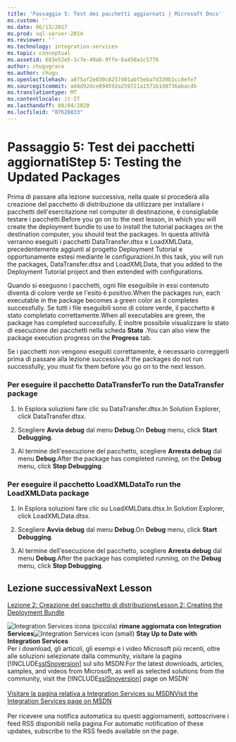 ```yaml
---
title: 'Passaggio 5: Test dei pacchetti aggiornati | Microsoft Docs'
ms.custom: ''
ms.date: 06/13/2017
ms.prod: sql-server-2014
ms.reviewer: ''
ms.technology: integration-services
ms.topic: conceptual
ms.assetid: 683e52e5-1c7e-49ab-9ffe-6a450a1c5776
author: chugugrace
ms.author: chugu
ms.openlocfilehash: a075af2e030c8257d01abf5eba7d330b1cc8efe7
ms.sourcegitcommit: ad4d92dce894592a259721a1571b1d8736abacdb
ms.translationtype: MT
ms.contentlocale: it-IT
ms.lasthandoff: 08/04/2020
ms.locfileid: "87628833"
---
```

# <a name="step-5-testing-the-updated-packages"></a><span data-ttu-id="49140-102">Passaggio 5: Test dei pacchetti aggiornati</span><span class="sxs-lookup"><span data-stu-id="49140-102">Step 5: Testing the Updated Packages</span></span>
  <span data-ttu-id="49140-103">Prima di passare alla lezione successiva, nella quale si procederà alla creazione del pacchetto di distribuzione da utilizzare per installare i pacchetti dell'esercitazione nel computer di destinazione, è consigliabile testare i pacchetti.</span><span class="sxs-lookup"><span data-stu-id="49140-103">Before you go on to the next lesson, in which you will create the deployment bundle to use to install the tutorial packages on the destination computer, you should test the packages.</span></span> <span data-ttu-id="49140-104">In questa attività verranno eseguiti i pacchetti DataTransfer.dtsx e LoadXMLData, precedentemente aggiunti al progetto Deployment Tutorial e opportunamente estesi mediante le configurazioni.</span><span class="sxs-lookup"><span data-stu-id="49140-104">In this task, you will run the packages, DataTransfer.dtsx and LoadXMLData, that you added to the Deployment Tutorial project and then extended with configurations.</span></span>  
  
 <span data-ttu-id="49140-105">Quando si eseguono i pacchetti, ogni file eseguibile in essi contenuto diventa di colore verde se l'esito è positivo.</span><span class="sxs-lookup"><span data-stu-id="49140-105">When the packages run, each executable in the package becomes a green color as it completes successfully.</span></span> <span data-ttu-id="49140-106">Se tutti i file eseguibili sono di colore verde, il pacchetto è stato completato correttamente.</span><span class="sxs-lookup"><span data-stu-id="49140-106">When all executables are green, the package has completed successfully.</span></span> <span data-ttu-id="49140-107">È inoltre possibile visualizzare lo stato di esecuzione dei pacchetti nella scheda **Stato** .</span><span class="sxs-lookup"><span data-stu-id="49140-107">You can also view the package execution progress on the **Progress** tab.</span></span>  
  
 <span data-ttu-id="49140-108">Se i pacchetti non vengono eseguiti correttamente, è necessario correggerli prima di passare alla lezione successiva.</span><span class="sxs-lookup"><span data-stu-id="49140-108">If the packages do not run successfully, you must fix them before you go on to the next lesson.</span></span>  
  
### <a name="to-run-the-datatransfer-package"></a><span data-ttu-id="49140-109">Per eseguire il pacchetto DataTransfer</span><span class="sxs-lookup"><span data-stu-id="49140-109">To run the DataTransfer package</span></span>  
  
1.  <span data-ttu-id="49140-110">In Esplora soluzioni fare clic su DataTransfer.dtsx.</span><span class="sxs-lookup"><span data-stu-id="49140-110">In Solution Explorer, click DataTransfer.dtsx.</span></span>  
  
2.  <span data-ttu-id="49140-111">Scegliere **Avvia debug** dal menu **Debug**.</span><span class="sxs-lookup"><span data-stu-id="49140-111">On **Debug** menu, click **Start Debugging**.</span></span>  
  
3.  <span data-ttu-id="49140-112">Al termine dell'esecuzione del pacchetto, scegliere **Arresta debug** dal menu **Debug**.</span><span class="sxs-lookup"><span data-stu-id="49140-112">After the package has completed running, on the **Debug** menu, click **Stop Debugging**.</span></span>  
  
### <a name="to-run-the-loadxmldata-package"></a><span data-ttu-id="49140-113">Per eseguire il pacchetto LoadXMLData</span><span class="sxs-lookup"><span data-stu-id="49140-113">To run the LoadXMLData package</span></span>  
  
1.  <span data-ttu-id="49140-114">In Esplora soluzioni fare clic su LoadXMLData.dtsx.</span><span class="sxs-lookup"><span data-stu-id="49140-114">In Solution Explorer, click LoadXMLData.dtsx.</span></span>  
  
2.  <span data-ttu-id="49140-115">Scegliere **Avvia debug** dal menu **Debug**.</span><span class="sxs-lookup"><span data-stu-id="49140-115">On **Debug** menu, click **Start Debugging**.</span></span>  
  
3.  <span data-ttu-id="49140-116">Al termine dell'esecuzione del pacchetto, scegliere **Arresta debug** dal menu **Debug**.</span><span class="sxs-lookup"><span data-stu-id="49140-116">After the package has completed running, on the **Debug** menu, click **Stop Debugging**.</span></span>  
  
## <a name="next-lesson"></a><span data-ttu-id="49140-117">Lezione successiva</span><span class="sxs-lookup"><span data-stu-id="49140-117">Next Lesson</span></span>  
 [<span data-ttu-id="49140-118">Lezione 2: Creazione del pacchetto di distribuzione</span><span class="sxs-lookup"><span data-stu-id="49140-118">Lesson 2: Creating the Deployment Bundle</span></span>](../integration-services/lesson-2-create-the-deployment-bundle-in-ssis.md)  
  
<span data-ttu-id="49140-119">![Integration Services icona (piccola)](media/dts-16.gif "Icona di Integration Services (piccola)")  **rimane aggiornata con Integration Services**</span><span class="sxs-lookup"><span data-stu-id="49140-119">![Integration Services icon (small)](media/dts-16.gif "Integration Services icon (small)")  **Stay Up to Date with Integration Services**</span></span><br /> <span data-ttu-id="49140-120">Per i download, gli articoli, gli esempi e i video Microsoft più recenti, oltre alle soluzioni selezionate dalla community, visitare la pagina [!INCLUDE[ssISnoversion](../includes/ssisnoversion-md.md)] sul sito MSDN:</span><span class="sxs-lookup"><span data-stu-id="49140-120">For the latest downloads, articles, samples, and videos from Microsoft, as well as selected solutions from the community, visit the [!INCLUDE[ssISnoversion](../includes/ssisnoversion-md.md)] page on MSDN:</span></span><br /><br /> [<span data-ttu-id="49140-121">Visitare la pagina relativa a Integration Services su MSDN</span><span class="sxs-lookup"><span data-stu-id="49140-121">Visit the Integration Services page on MSDN</span></span>](https://go.microsoft.com/fwlink/?LinkId=136655)<br /><br /> <span data-ttu-id="49140-122">Per ricevere una notifica automatica su questi aggiornamenti, sottoscrivere i feed RSS disponibili nella pagina.</span><span class="sxs-lookup"><span data-stu-id="49140-122">For automatic notification of these updates, subscribe to the RSS feeds available on the page.</span></span>  
  
  
